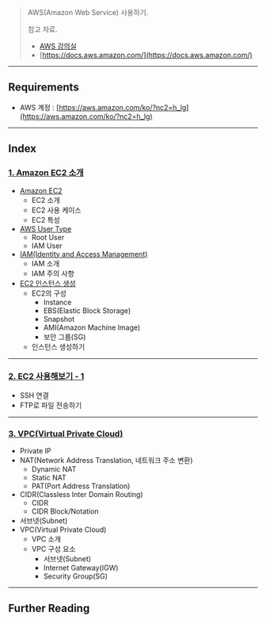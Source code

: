 > AWS(Amazon Web Service) 사용하기.
>
> 참고 자료.
>
> * [AWS 강의실](https://www.youtube.com/@AWSClassroom)
> * [https://docs.aws.amazon.com/](https://docs.aws.amazon.com/)

---

## Requirements

* AWS 계정 : [https://aws.amazon.com/ko/?nc2=h_lg](https://aws.amazon.com/ko/?nc2=h_lg)

---

## Index

### [1. Amazon EC2 소개]()

* [Amazon EC2]()
  * EC2 소개
  * EC2 사용 케이스
  * EC2 특성
* [AWS User Type]()
  * Root User
  * IAM User
* [IAM(Identity and Access Management)]()
  * IAM 소개
  * IAM 주의 사항
* [EC2 인스턴스 생성]()
  * EC2의 구성
    * Instance
    * EBS(Elastic Block Storage)
    * Snapshot
    * AMI(Amazon Machine Image)
    * 보안 그룹(SG)
  * 인스턴스 생성하기

---

### [2. EC2 사용해보기 - 1]()

* SSH 연결
* FTP로 파일 전송하기

---

### [3. VPC(Virtual Private Cloud)]()

* Private IP
* NAT(Network Address Translation, 네트워크 주소 변환)
  * Dynamic NAT
  * Static NAT
  * PAT(Port Address Translation)
* CIDR(Classless Inter Domain Routing)
  * CIDR
  * CIDR Block/Notation
* 서브넷(Subnet)
* VPC(Virtual Private Cloud)
  * VPC 소개
  * VPC 구성 요소
    * 서브넷(Subnet)
    * Internet Gateway(IGW)
    * Security Group(SG)

---

## Further Reading